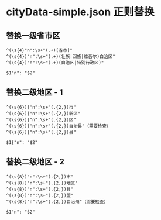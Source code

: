 # cityData-simple.json 正则替换

## 替换一级省市区
```react
^(\s{4}"n":\s+"(.+)[省市]"
^(\s{4})"n":\s+"(.+)(壮族|回族|维吾尔)自治区"
^(\s{4})"n":\s+"(.+)(自治区|特别行政区)"

$1"n": "$2"
```

## 替换二级地区 - 1
```
^(\s{6}){"n":\s+"(.{2,})市"
^(\s{6}){"n":\s+"(.{2,})新区"
^(\s{6}){"n":\s+"(.{2,})区"
^(\s{6}){"n":\s+"(.{2,})自治县"（需要检查）
^(\s{6}){"n":\s+"(.{2,})县"

$1{"n": "$2"
```

## 替换二级地区 - 2
```
^(\s{8})"n":\s+"(.{2,})市"
^(\s{8})"n":\s+"(.{2,})地区"
^(\s{8})"n":\s+"(.{2,})县"
^(\s{8})"n":\s+"(.{2,})盟"
^(\s{8})"n":\s+"(.{2,})自治州"（需要检查）

$1"n": "$2"
```
